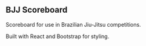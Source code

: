 ## BJJ Scoreboard

Scoreboard for use in Brazilian Jiu-Jitsu competitions.

Built with React and Bootstrap for styling.
